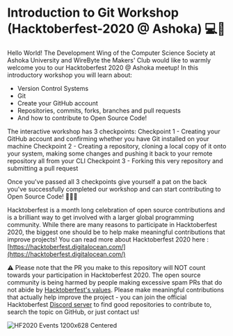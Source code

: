 # Introduction to Git Workshop (Hacktoberfest-2020 @ Ashoka) 💻💜

Hello World! 
The Development Wing of the Computer Science Society at Ashoka University and WireByte the Makers' Club would like to warmly welcome you to our Hacktoberfest 2020 @ Ashoka meetup!
In this introductory workshop you will learn about:
* Version Control Systems
* Git
* Create your GitHub account 
* Repositories, commits, forks, branches and pull requests
* And how to contribute to Open Source Code!

The interactive workshop has 3 checkpoints:
Checkpoint 1 - Creating your GitHub account and confirming whether you have Git installed on your machine 
Checkpoint 2 - Creating a repository, cloning a local copy of it onto your system, making some changes and pushing it back to your remote repository all from your CLI
Checkpoint 3 - Forking this very repository and submitting a pull request

Once you've passed all 3 checkpoints give yourself a pat on the back you've successfully completed our workshop and can start contributing to Open Source Code! 🎉🎉🎉

Hacktoberfest is a month long celebration of open source contributions and is a brilliant way to get involved with a larger global programming community. While there are many reasons to participate in Hacktoberfest 2020, the biggest one should be to help make meaningful contributions that improve projects! You can read more about Hacktoberfest 2020 here : [https://hacktoberfest.digitalocean.com/](https://hacktoberfest.digitalocean.com/)

⚠️ Please note that the PR you make to this repository will NOT count towards your participation in Hacktoberfest 2020. The open source community is being harmed by people making excessive spam PRs that do not abide by [Hacktoberfest's values](https://hacktoberfest.digitalocean.com/details). Please make meaningful contributions that actually help improve the project - you can join the official Hacktoberfest [Discord server](https://discord.com/invite/hacktoberfest) to find good repositories to contribute to, search the topic on GitHub, or just contact us! 

![HF2020 Events 1200x628 Centered](https://user-images.githubusercontent.com/61850850/94990842-96532300-059c-11eb-8c8f-c87e0b20143e.png)
